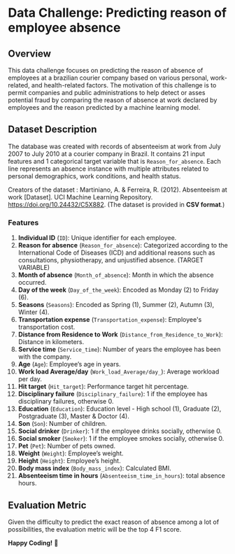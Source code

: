 # Data Challenge: Predicting reason of employee absence

## Overview
This data challenge focuses on predicting the reason of absence of employees at a brazilian courier company based on various personal, work-related, and health-related factors. The motivation of this challenge is to permit companies and public administrations to help detect or asses potential fraud by comparing the reason of absence at work declared by employees and the reason predicted by a machine learning model.

## Dataset Description
The database was created with records of absenteeism at work from July 2007 to July 2010 at a courier company in Brazil.
It contains 21 input features and 1 categorical target variable that is `Reason_for_absence`. Each line represents an absence instance with multiple attributes related to personal demographics, work conditions, and health status.

Creators of the dataset : Martiniano, A. & Ferreira, R. (2012). Absenteeism at work [Dataset]. UCI Machine Learning Repository. https://doi.org/10.24432/C5X882. (The dataset is provided in **CSV format**.)

### Features
1. **Individual ID** (`ID`): Unique identifier for each employee.
2. **Reason for absence** (`Reason_for_absence`): Categorized according to the International Code of Diseases (ICD) and additional reasons such as consultations, physiotherapy, and unjustified absence. (TARGET VARIABLE)
3. **Month of absence** (`Month_of_absence`): Month in which the absence occurred.
4. **Day of the week** (`Day_of_the_week`): Encoded as Monday (2) to Friday (6).
5. **Seasons** (`Seasons`): Encoded as Spring (1), Summer (2), Autumn (3), Winter (4).
6. **Transportation expense** (`Transportation_expense`): Employee's transportation cost.
7. **Distance from Residence to Work** (`Distance_from_Residence_to_Work`): Distance in kilometers.
8. **Service time** (`Service_time`): Number of years the employee has been with the company.
9. **Age** (`Age`): Employee’s age in years.
10. **Work load Average/day** (`Work_load_Average/day_`): Average workload per day.
11. **Hit target** (`Hit_target`): Performance target hit percentage.
12. **Disciplinary failure** (`Disciplinary_failure`): 1 if the employee has disciplinary failures, otherwise 0.
13. **Education** (`Education`): Education level - High school (1), Graduate (2), Postgraduate (3), Master & Doctor (4).
14. **Son** (`Son`): Number of children.
15. **Social drinker** (`Drinker`): 1 if the employee drinks socially, otherwise 0.
16. **Social smoker** (`Smoker`): 1 if the employee smokes socially, otherwise 0.
17. **Pet** (`Pet`): Number of pets owned.
18. **Weight** (`Weight`): Employee’s weight.
19. **Height** (`Height`): Employee’s height.
20. **Body mass index** (`Body_mass_index`): Calculated BMI.
21. **Absenteeism time in hours** (`Absenteeism_time_in_hours`): total absence hours.


## Evaluation Metric
Given the difficulty to predict the exact reason of absence among a lot of possibilities, the evaluation metric will be the top 4 F1 score.




**Happy Coding!** 🚀
